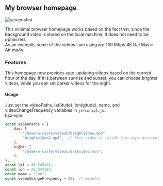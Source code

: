 ## My browser homepage

![screenshot](readme/screenshot.png)

This minimal browser homepage works based on the fact that, since the background video is stored on the local machine, it does not need to be optimized.  
As an example, some of the videos I am using are 100 Mbps 4K DJI Mavic Air mp4s.

### Features

This homepage now provides auto-updating videos based on the current hour of the day. If it is between sunrise and sunset, you can choose brighter videos, while you can set darker videos for the night.  

#### Usage
Just set the videoPaths, lat(itude), lon(gitude), name, and videoChangeFrequency variables in `js/script.js`.  
Example:
```javascript
const videoPaths = {
    day: [
        "/home/e-caste/videos/brightvideo.mp4",
        "brightvideo2.mp4",  // this video is inside this repo directory
    ],
    night: [
        "/home/e-caste/videos/darkvideo.mov",
    ],
};
const lat = 66.545181;
const lon = 25.847215;
const name = "Joe";
const videoChangeFrequency = 20;  // minutes
```